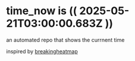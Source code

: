 # time_now is (( 2025-05-21T03:00:00.683Z ))

an automated repo that shows the currnent time

inspired by [breakingheatmap](https://github.com/breakingheatmap/breakingheatmap)